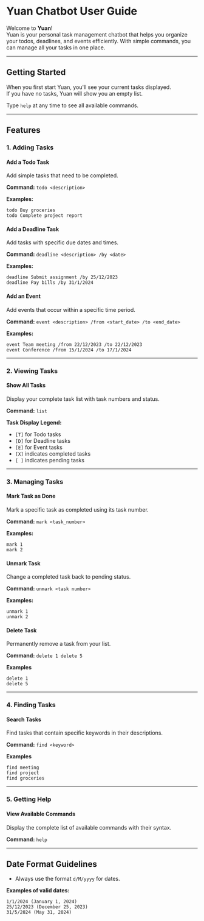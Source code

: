 # Yuan Chatbot User Guide

Welcome to **Yuan**!  
Yuan is your personal task management chatbot that helps you organize your todos, deadlines, and events efficiently. With simple commands, you can manage all your tasks in one place.

---

## Getting Started

When you first start Yuan, you'll see your current tasks displayed.  
If you have no tasks, Yuan will show you an empty list.

Type `help` at any time to see all available commands.

---

## Features

### 1. Adding Tasks

#### Add a Todo Task
Add simple tasks that need to be completed.

**Command:**
``
todo <description>
``

**Examples:**
```
todo Buy groceries
todo Complete project report
```


#### Add a Deadline Task
Add tasks with specific due dates and times.

**Command:**
``
deadline <description> /by <date>
``

**Examples:**
```
deadline Submit assignment /by 25/12/2023
deadline Pay bills /by 31/1/2024
```


#### Add an Event
Add events that occur within a specific time period.

**Command:**
``
event <description> /from <start_date> /to <end_date>
``

**Examples:**
```
event Team meeting /from 22/12/2023 /to 22/12/2023
event Conference /from 15/1/2024 /to 17/1/2024
```


---

### 2. Viewing Tasks

#### Show All Tasks
Display your complete task list with task numbers and status.

**Command:**
``
list
``

**Task Display Legend:**
- `[T]` for Todo tasks
- `[D]` for Deadline tasks
- `[E]` for Event tasks
- `[X]` indicates completed tasks
- `[ ]` indicates pending tasks

---

### 3. Managing Tasks

#### Mark Task as Done
Mark a specific task as completed using its task number.

**Command:**
``
mark <task_number>
``

**Examples:**
```
mark 1
mark 2
```

#### Unmark Task
Change a completed task back to pending status.

**Command:**
``
unmark <task number>
``

**Examples:**
```
unmark 1
unmark 2
```


#### Delete Task
Permanently remove a task from your list.

**Command:**
``
delete 1
delete 5
``

**Examples**
```
delete 1
delete 5
```

---

### 4. Finding Tasks

#### Search Tasks
Find tasks that contain specific keywords in their descriptions.

**Command:**
``
find <keyword>
``

**Examples**
```
find meeting
find project
find groceries
```


---

### 5. Getting Help

#### View Available Commands
Display the complete list of available commands with their syntax.

**Command:**
``
help
``


---

## Date Format Guidelines

- Always use the format `d/M/yyyy` for dates.

**Examples of valid dates:**
```
1/1/2024 (January 1, 2024)
25/12/2023 (December 25, 2023)
31/5/2024 (May 31, 2024)
```
